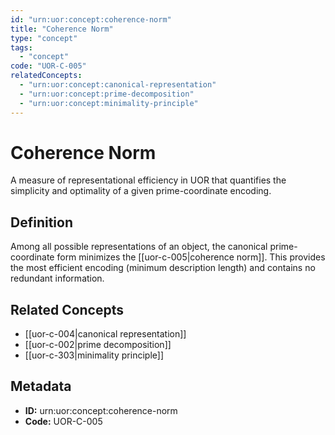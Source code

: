 ```yaml
---
id: "urn:uor:concept:coherence-norm"
title: "Coherence Norm"
type: "concept"
tags:
  - "concept"
code: "UOR-C-005"
relatedConcepts:
  - "urn:uor:concept:canonical-representation"
  - "urn:uor:concept:prime-decomposition"
  - "urn:uor:concept:minimality-principle"
---
```


# Coherence Norm

A measure of representational efficiency in UOR that quantifies the simplicity and optimality of a given prime-coordinate encoding.

## Definition

Among all possible representations of an object, the canonical prime-coordinate form minimizes the [[uor-c-005|coherence norm]]. This provides the most efficient encoding (minimum description length) and contains no redundant information.

## Related Concepts

- [[uor-c-004|canonical representation]]
- [[uor-c-002|prime decomposition]]
- [[uor-c-303|minimality principle]]

## Metadata

- **ID:** urn:uor:concept:coherence-norm
- **Code:** UOR-C-005
